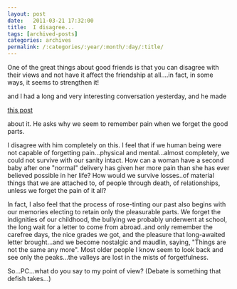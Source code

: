 ```yaml
---
layout: post
date:	2011-03-21 17:32:00
title:  I disagree...
tags: [archived-posts]
categories: archives
permalink: /:categories/:year/:month/:day/:title/
---
```

One of the great things about good friends is that you can disagree with their views and not have it affect the friendship at all....in fact, in some ways, it seems to strengthen it!

<LJ user="prashanthchengi"> and I had a long and very interesting conversation yesterday, and he made 

<a href="http://prashanthchengi.livejournal.com/33992.html"> this post </a>

about it. He asks why we seem to remember pain when we forget the good parts.

I disagree with him completely on this. I feel that if we human being were not capable of forgetting pain...physical and mental...almost completely, we could not survive with our sanity intact. How can a woman have a second baby after one "normal" delivery has given her more pain than she has ever believed possible in her life? How would we survive losses..of material things that we are attached to, of people through death, of relationships, unless we forget the pain of it all? 


In fact, I also feel that the process of rose-tinting our past also begins with our memories electing to retain only the pleasurable parts. We forget the indignities of our childhood, the bullying we probably underwent at school, the long wait for a letter to come from abroad..and only remember the carefree days, the nice grades we got, and the pleasure that long-awaited letter brought...and we become nostalgic and maudlin, saying, "Things are not the same any more". Most older people I know seem to look back and see only the peaks...the valleys are lost in the mists of forgetfulness.

So...PC...what do you say to my point of view? (Debate is something that defish takes...)
